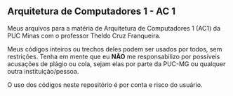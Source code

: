 ## Arquitetura de Computadores 1 - AC 1

Meus arquivos para a matéria de Arquitetura de Computadores 1 (AC1) da PUC Minas com o professor Theldo Cruz Franqueira.

Meus códigos inteiros ou trechos deles podem ser usados por todos, sem restrições. Tenha em mente que eu **NÃO** me responsabilizo por possíveis acusações de plágio ou cola, sejam elas por parte da PUC-MG ou qualquer outra instituição/pessoa.

O uso dos códigos neste repositório é por conta e risco do usuário.
